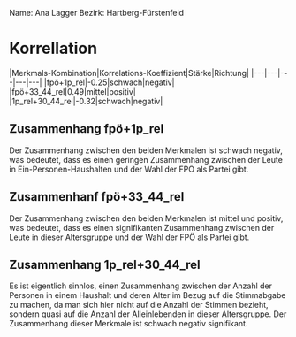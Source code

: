 Name: Ana Lagger
Bezirk: Hartberg-Fürstenfeld

# Korrellation

|Merkmals-Kombination|Korrelations-Koeffizient|Stärke|Richtung|
|---|---|---|---|---|
|fpö+1p_rel|-0.25|schwach|negativ|
|fpö+33_44_rel|0.49|mittel|positiv|
|1p_rel+30_44_rel|-0.32|schwach|negativ| 

## Zusammenhang fpö+1p_rel

Der Zusammenhang zwischen den beiden Merkmalen ist schwach negativ, was bedeutet, dass es einen geringen Zusammenhang zwischen der Leute in Ein-Personen-Haushalten und der Wahl der FPÖ als Partei gibt.

## Zusammenhanf fpö+33_44_rel

Der Zusammenhang zwischen den beiden Merkmalen ist mittel und positiv, was bedeutet, dass es einen signifikanten Zusammenhang zwischen der Leute in dieser Altersgruppe und der Wahl der FPÖ als Partei gibt.

## Zusammenhang 1p_rel+30_44_rel

Es ist eigentlich sinnlos, einen Zusammenhang zwischen der Anzahl der Personen in einem Haushalt und deren Alter im Bezug auf die Stimmabgabe zu machen, da man sich hier nicht auf die Anzahl der Stimmen bezieht, sondern quasi auf die Anzahl der Alleinlebenden in dieser Altersgruppe. Der Zusammenhang dieser Merkmale ist schwach negativ signifikant.